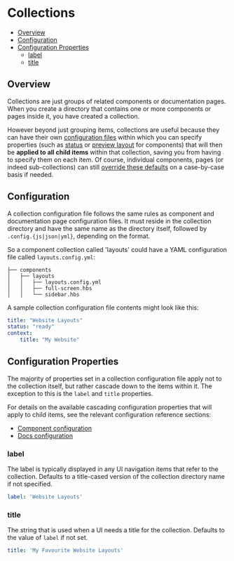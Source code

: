 # Collections

<!-- START doctoc generated TOC please keep comment here to allow auto update -->
<!-- DON'T EDIT THIS SECTION, INSTEAD RE-RUN doctoc TO UPDATE -->


- [Overview](#overview)
- [Configuration](#configuration)
- [Configuration Properties](#configuration-properties)
  - [label](#label)
  - [title](#title)

<!-- END doctoc generated TOC please keep comment here to allow auto update -->

## Overview

Collections are just groups of related components or documentation pages. When you create a directory that contains one or more components or pages inside it, you have created a collection.

However beyond just grouping items, collections are useful because they can have their own [configuration files](/docs/configuration-files.md) within which you can specify properties (such as [status](/docs/components/statuses.md) or [preview layout](/docs/components/layouts.md) for components) that will then be **applied to all child items** within that collection, saving you from having to specify them on each item. Of course, individual components, pages (or indeed sub-collections) can still [override these defaults](/docs/configuration-files.md#configuration-inheritance) on a case-by-case basis if needed.

## Configuration

A collection configuration file follows the same rules as component and documentation page configuration files. It must reside in the collection directory and have the same name as the directory itself, followed by `.config.{js|json|yml}`, depending on the format.

So a component collection called 'layouts' could have a YAML configuration file called `layouts.config.yml`:

```
├── components
│   ├── layouts
│   │   ├── layouts.config.yml
│   │   ├── full-screen.hbs
│   │   └── sidebar.hbs
```

A sample collection configuration file contents might look like this:

```yaml
title: "Website Layouts"
status: "ready"
context:
    title: "My Website"
```

## Configuration Properties

The majority of properties set in a collection configuration file apply not to the collection itself, but rather cascade down to the items within it. The exception to this is the `label` and `title` properties.

For details on the available cascading configuration properties that will apply to  child items, see the relevant configuration reference sections:

* [Component configuration](/docs/components/configuration.md)
* [Docs configuration](/docs/documentation/configuration.md)

### label

The label is typically displayed in any UI navigation items that refer to the collection. Defaults to a title-cased version of the collection directory name if not specified.

```yaml
label: 'Website Layouts'
```

### title

The string that is used when a UI needs a title for the collection. Defaults to the value of `label` if not set.

```yaml
title: 'My Favourite Website Layouts'
```
